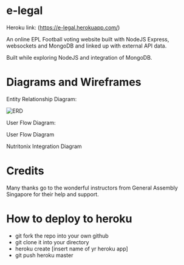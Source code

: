 # e-legal

Heroku link: (https://e-legal.herokuapp.com/)

An online EPL Football voting website built with NodeJS Express, websockets and MongoDB and linked up with external API data.

Built while exploring NodeJS and integration of MongoDB.

# Diagrams and Wireframes

Entity Relationship Diagram:

![ERD](https://github.com/alexwong23/e-legal/blob/master/public/images/ERD.png)

User Flow Diagram:

User Flow Diagram

Nutritonix Integration Diagram

# Credits

Many thanks go to the wonderful instructors from General Assembly Singapore for their help and support.

# How to deploy to heroku
* git fork the repo into your own github
* git clone it into your directory
* heroku create [insert name of yr heroku app]
* git push heroku master
